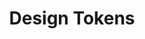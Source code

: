 ---
layout: overview.njk
tags: page
key: basics-lyne_de
title: Design Tokens
parent: lyne_de
order: 30
componentbrowser: true
subset: 1
---